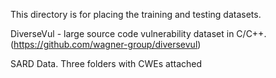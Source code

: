 This directory is for placing the training and testing datasets.

DiverseVul - large source code vulnerability dataset in C/C++. (https://github.com/wagner-group/diversevul)

SARD Data. Three folders with CWEs attached
